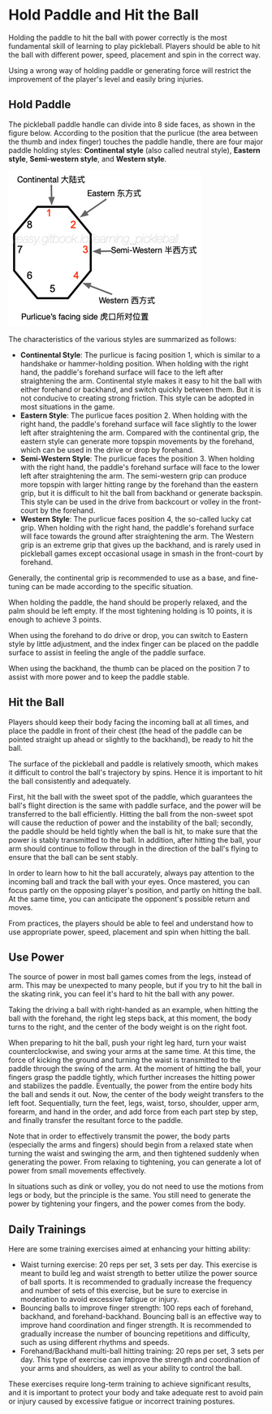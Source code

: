 # Hold Paddle and Hit the Ball

Holding the paddle to hit the ball with power correctly is the most fundamental skill of learning to play pickleball. Players should be able to hit the ball with different power, speed, placement and spin in the correct way.

Using a wrong way of holding paddle or generating force will restrict the improvement of the player's level and easily bring injuries.

## Hold Paddle

The pickleball paddle handle can divide into 8 side faces, as shown in the figure below. According to the position that the purlicue (the area between the thumb and index finger) touches the paddle handle, there are four major paddle holding styles: **Continental style** (also called neutral style), **Eastern style**, **Semi-western style**, and **Western style**.

![Common Paddle Holding Styles](_images/hold-paddle.png)

The characteristics of the various styles are summarized as follows:

* **Continental Style**: The purlicue is facing position 1, which is similar to a handshake or hammer-holding position. When holding with the right hand, the paddle's forehand surface will face to the left after straightening the arm. Continental style makes it easy to hit the ball with either forehand or backhand, and switch quickly between them. But it is not conducive to creating strong friction. This style can be adopted in most situations in the game.
* **Eastern Style**: The purlicue faces position 2. When holding with the right hand, the paddle's forehand surface will face slightly to the lower left after straightening the arm. Compared with the continental grip, the eastern style can generate more topspin movements by the forehand, which can be used in the drive or drop by forehand.
* **Semi-Western Style**: The purlicue faces the position 3. When holding with the right hand, the paddle's forehand surface will face to the lower left after straightening the arm. The semi-western grip can produce more topspin with larger hitting range by the forehand than the eastern grip, but it is difficult to hit the ball from backhand or generate backspin. This style can be used in the drive from backcourt or volley in the front-court by the forehand.
* **Western Style**: The purlicue faces position 4, the so-called lucky cat grip. When holding with the right hand, the paddle's forehand surface will face towards the ground after straightening the arm. The Western grip is an extreme grip that gives up the backhand, and is rarely used in pickleball games except occasional usage in smash in the front-court by forehand.

Generally, the continental grip is recommended to use as a base, and fine-tuning can be made according to the specific situation.

When holding the paddle, the hand should be properly relaxed, and the palm should be left empty. If the most tightening holding is 10 points, it is enough to achieve 3 points.

When using the forehand to do drive or drop, you can switch to Eastern style by little adjustment, and the index finger can be placed on the paddle surface to assist in feeling the angle of the paddle surface.

When using the backhand, the thumb can be placed on the position 7 to assist with more power and to keep the paddle stable.

## Hit the Ball

Players should keep their body facing the incoming ball at all times, and place the paddle in front of their chest (the head of the paddle can be pointed straight up ahead or slightly to the backhand), be ready to hit the ball.

The surface of the pickleball and paddle is relatively smooth, which makes it difficult to control the ball's trajectory by spins. Hence it is important to hit the ball consistently and adequately.

First, hit the ball with the sweet spot of the paddle, which guarantees the ball's flight direction is the same with paddle surface, and the power will be transferred to the ball efficiently. Hitting the ball from the non-sweet spot will cause the reduction of power and the instability of the ball; secondly, the paddle should be held tightly when the ball is hit, to make sure that the power is stably transmitted to the ball. In addition, after hitting the ball, your arm should continue to follow through in the direction of the ball's flying to ensure that the ball can be sent stably.

In order to learn how to hit the ball accurately, always pay attention to the incoming ball and track the ball with your eyes. Once mastered, you can focus partly on the opposing player's  position, and partly on hitting the ball.  At the same time, you can anticipate the opponent's possible return and moves.

From practices, the players should be able to feel and understand how to use appropriate power, speed, placement and spin when hitting the ball.

## Use Power

The source of power in most ball games comes from the legs, instead of arm. This may be unexpected to many people, but if you try to hit the ball in the skating rink, you can feel it's hard to hit the ball with any power.

Taking the driving a ball with right-handed as an example, when hitting the ball with the forehand, the right leg steps back, at this moment, the body turns to the right, and the center of the body weight is on the right foot.

When preparing to hit the ball, push your right leg hard, turn your waist counterclockwise, and swing your arms at the same time. At this time, the force of kicking the ground and turning the waist is transmitted to the paddle through the swing of the arm. At the moment of hitting the ball, your fingers grasp the paddle tightly, which further increases the hitting power and stabilizes the paddle. Eventually, the power from the entire body hits the ball and sends it out. Now, the center of the body weight transfers to the left foot. Sequentially, turn the feet, legs, waist, torso, shoulder, upper arm, forearm, and hand in the order, and add force from each part step by step, and finally transfer the resultant force to the paddle.

Note that in order to effectively transmit the power, the body parts (especially the arms and fingers) should begin from a relaxed state when turning the waist and swinging the arm, and then tightened suddenly when generating the power. From relaxing to tightening, you can generate a lot of power from small movements effectively.

In situations such as dink or volley, you do not need to use the motions from legs or body, but the principle is the same. You still need to generate the power by tightening your fingers, and the power comes from the body.

## Daily Trainings

Here are some training exercises aimed at enhancing your hitting ability:

* Waist turning exercise: 20 reps per set, 3 sets per day. This exercise is meant to build leg and waist strength to better utilize the power source of ball sports. It is recommended to gradually increase the frequency and number of sets of this exercise, but be sure to exercise in moderation to avoid excessive fatigue or injury.
* Bouncing balls to improve finger strength: 100 reps each of forehand, backhand, and forehand-backhand. Bouncing ball is an effective way to improve hand coordination and finger strength. It is recommended to gradually increase the number of bouncing repetitions and difficulty, such as using different rhythms and speeds.
* Forehand/Backhand multi-ball hitting training: 20 reps per set, 3 sets per day. This type of exercise can improve the strength and coordination of your arms and shoulders, as well as your ability to control the ball.

These exercises require long-term training to achieve significant results, and it is important to protect your body and take adequate rest to avoid pain or injury caused by excessive fatigue or incorrect training postures.


